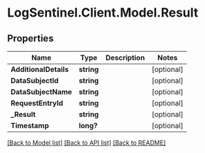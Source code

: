 # LogSentinel.Client.Model.Result
## Properties

Name | Type | Description | Notes
------------ | ------------- | ------------- | -------------
**AdditionalDetails** | **string** |  | [optional] 
**DataSubjectId** | **string** |  | [optional] 
**DataSubjectName** | **string** |  | [optional] 
**RequestEntryId** | **string** |  | [optional] 
**_Result** | **string** |  | [optional] 
**Timestamp** | **long?** |  | [optional] 

[[Back to Model list]](../README.md#documentation-for-models) [[Back to API list]](../README.md#documentation-for-api-endpoints) [[Back to README]](../README.md)

